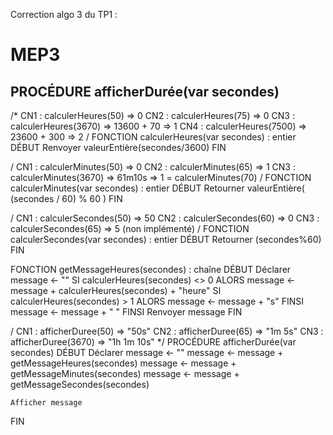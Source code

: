 Correction algo 3 du TP1 : 
# MEP3

## PROCÉDURE afficherDurée(var secondes)


/*
    CN1 : calculerHeures(50) => 0
    CN2 : calculerHeures(75) => 0
    CN3 : calculerHeures(3670) => 13600 + 70 => 1
    CN4 : calculerHeures(7500) => 23600 + 300 => 2
/
FONCTION calculerHeures(var secondes) : entier
DÉBUT
    Renvoyer valeurEntière(secondes/3600)
FIN


/
    CN1 : calculerMinutes(50) => 0
    CN2 : calculerMinutes(65) => 1
    CN3 : calculerMinutes(3670) => 61m10s => 1 = calculerMinutes(70)
/
FONCTION calculerMinutes(var secondes) : entier
DÉBUT
    Retourner valeurEntière( (secondes / 60) % 60 )
FIN

/
    CN1 : calculerSecondes(50) => 50
    CN2 : calculerSecondes(60) => 0
    CN3 : calculerSecondes(65) => 5 (non implémenté)
/
FONCTION calculerSecondes(var secondes) : entier
DÉBUT
    Retourner (secondes%60)
FIN

FONCTION getMessageHeures(secondes) : chaîne
DÉBUT
    Déclarer message <- ""
    SI calculerHeures(secondes) <> 0 ALORS
        message <- message + calculerHeures(secondes) + "heure"
        SI calculerHeures(secondes) > 1 ALORS
            message <- message + "s"
        FINSI
        message <- message + " "
    FINSI
    Renvoyer message
FIN

/
    CN1 : afficherDuree(50) => "50s"
    CN2 : afficherDuree(65) => "1m 5s"
    CN3 : afficherDuree(3670) => "1h 1m 10s"
*/
PROCÉDURE afficherDurée(var secondes)
DÉBUT
    Déclarer message <- ""
    message <- message + getMessageHeures(secondes)
    message <- message + getMessageMinutes(secondes)
    message <- message + getMessageSecondes(secondes)

    Afficher message
FIN
